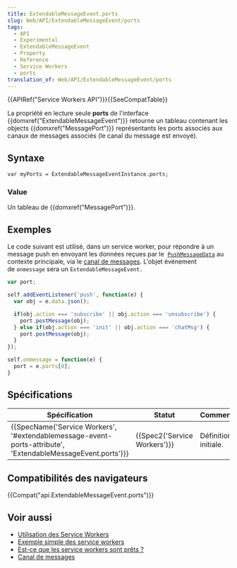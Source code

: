 ```yaml
---
title: ExtendableMessageEvent.ports
slug: Web/API/ExtendableMessageEvent/ports
tags:
  - API
  - Experimental
  - ExtendableMessageEvent
  - Property
  - Reference
  - Service Workers
  - ports
translation_of: Web/API/ExtendableMessageEvent/ports
---
```

{{APIRef("Service Workers API")}}{{SeeCompatTable}}

La propriété en lecture seule **ports** de l'interface {{domxref("ExtendableMessageEvent")}} retourne un tableau contenant les objects {{domxref("MessagePort")}} représentants les ports associés aux canaux de messages associés (le canal du message est envoyé).

## Syntaxe

    var myPorts = ExtendableMessageEventInstance.ports;

### Value

Un tableau de {{domxref("MessagePort")}}.

## Exemples

Le code suivant est utilisé, dans un service worker, pour répondre à un message push en envoyant les données reçues par le  [`PushMessageData`](/fr/docs/Web/API/PushMessageData) au contexte principale, via le [canal de messages](/en-US/docs/Web/API/Channel_Messaging_API). L'objet événement de `onmessage` sera un `ExtendableMessageEvent.`

```js
var port;

self.addEventListener('push', function(e) {
  var obj = e.data.json();

  if(obj.action === 'subscribe' || obj.action === 'unsubscribe') {
    port.postMessage(obj);
  } else if(obj.action === 'init' || obj.action === 'chatMsg') {
    port.postMessage(obj);
  }
});

self.onmessage = function(e) {
  port = e.ports[0];
}
```

## Spécifications

| Spécification                                                                                                                                    | Statut                               | Commentaire          |
| ------------------------------------------------------------------------------------------------------------------------------------------------ | ------------------------------------ | -------------------- |
| {{SpecName('Service Workers', '#extendablemessage-event-ports-attribute', 'ExtendableMessageEvent.ports')}} | {{Spec2('Service Workers')}} | Définition initiale. |

## Compatibilités des navigateurs

{{Compat("api.ExtendableMessageEvent.ports")}}

## Voir aussi

- [Utilisation des Service Workers](/en-US/docs/Web/API/ServiceWorker_API/Using_Service_Workers)
- [Exemple simple des service workers](https://github.com/mdn/sw-test)
- [Est-ce que les service workers sont prêts&nbsp;?](https://jakearchibald.github.io/isserviceworkerready/)
- [Canal de messages](/en-US/docs/Web/API/Channel_Messaging_API)

